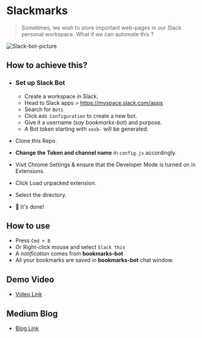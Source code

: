 # Slackmarks
> Sometimes, we wish to store important web-pages in our Slack personal workspace.
> What if we can automate this ?




![Slack-bot-picture](https://user-images.githubusercontent.com/73909578/125204492-4035ad80-e29b-11eb-9611-7c475aaf49bc.png)


## How to achieve this?
- ### Set up Slack Bot
  - Create a workspace in Slack.
  - Head to Slack apps > https://myspace.slack.com/apps
  - Search for `Bots`
  - Click `Add Configuration` to create a new bot.
  - Give it a username (_say bookmarks-bot_) and purpose.
  - A Bot token starting with `xoxb-` will be generated.

 - Clone this Repo.
 - __Change the Token and channel name__ in `config.js` accordingly.
 - Visit Chrome Settings & ensure that the Developer Mode is turned on in Extensions.
 - Click Load unpacked extension.
 - Select the directory.
 - :tada: It's done!

## How to use
- Press `Cmd + B`
- Or Right-click mouse and select `Slack this`
- A _notification_ comes from __bookmarks-bot__ 
- All your bookmarks are saved in __bookmarks-bot__ chat window.

## Demo Video
- [Video Link](https://youtu.be/F6z6cWl5aLY)

## Medium Blog
- [Blog Link](https://nimishayadav.medium.com/slackmarks-7ce688ae9fe0)
